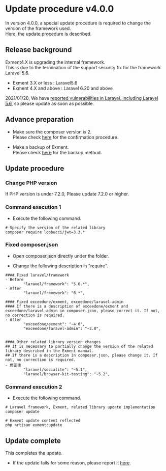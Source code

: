 # Update procedure v4.0.0
In version 4.0.0, a special update procedure is required to change the version of the framework used.  
Here, the update procedure is described.

## Release background
Exment4.X is upgrading the internal framework.  
This is due to the termination of the support security fix for the framework Laravel 5.6.  

- Exment 3.X or less : Laravel5.6
- Exment 4.X and above : Laravel 6.20 and above

2021/01/20, We have [reported vulnerabilities in Laravel, including Laravel 5.6](https://github.com/advisories/GHSA-3p32-j457-pg5x), so please update as soon as possible.


## Advance preparation
- Make sure the composer version is 2.  
Please check [here](/update_composer) for the confirmation procedure.

- Make a backup of Exment.  
Please check [here](/backup) for the backup method.


## Update procedure

### Change PHP version
If PHP version is under 7.2.0, Please update 7.2.0 or higher.

### Command execution 1

- Execute the following command.

```
# Specify the version of the related library
composer require lcobucci/jwt=3.3.*
```


### Fixed composer.json
- Open composer.json directly under the folder.

- Change the following description in "require".

```
#### Fixed laravel/framework
- Before
        "laravel/framework": "5.6.*",
- After
        "laravel/framework": "6.*",

#### Fixed exceedone/exment, exceedone/laravel-admin
#### If there is a description of exceedone/exment and exceedone/laravel-admin in composer.json, please correct it. If not, no correction is required.
- After
        "exceedone/exment": "~4.0",
        "exceedone/laravel-admin": "~2.0",

        
#### Other related library version changes
## It is necessary to partially change the version of the related library described in the Exment manual.
## If there is a description in composer.json, please change it. If not, no correction is required.
- 修正後
        "laravel/socialite": "~5.1",
        "laravel/browser-kit-testing": "~5.2",
```

### Command execution 2

- Execute the following command.

```
# Laravel framework, Exment, related library update implementation
composer update

# Exment update content reflected
php artisan exment:update
```

## Update complete
This completes the update.  
* If the update fails for some reason, please report it [here](https://github.com/exceedone/exment/issues/885).

